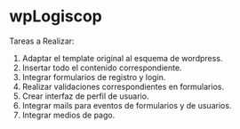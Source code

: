 # wpLogiscop

Tareas a Realizar:
1. Adaptar el template original al esquema de wordpress. 
2. Insertar todo el contenido correspondiente. 
3. Integrar formularios de registro y login.
4. Realizar validaciones correspondientes en formularios. 
5. Crear interfaz de perfil de usuario. 
6. Integrar mails para eventos de formularios y de usuarios. 
7. Integrar medios de pago. 
